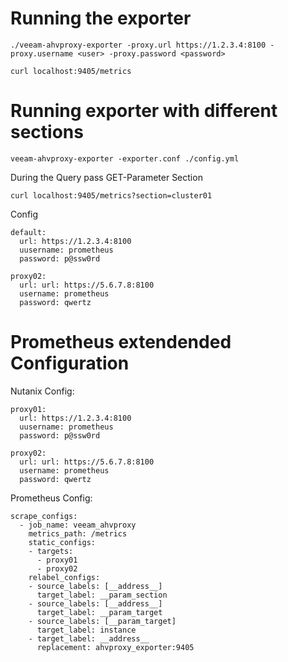 
# Running the exporter

    ./veeam-ahvproxy-exporter -proxy.url https://1.2.3.4:8100 -proxy.username <user> -proxy.password <password>

    curl localhost:9405/metrics

# Running exporter with different sections

    veeam-ahvproxy-exporter -exporter.conf ./config.yml

During the Query pass GET-Parameter Section

    curl localhost:9405/metrics?section=cluster01


Config
```
default:
  url: https://1.2.3.4:8100
  uusername: prometheus
  password: p@ssw0rd

proxy02:
  url: url: https://5.6.7.8:8100
  username: prometheus
  password: qwertz
```

# Prometheus extendended Configuration

Nutanix Config:
```
proxy01:
  url: https://1.2.3.4:8100
  uusername: prometheus
  password: p@ssw0rd

proxy02:
  url: url: https://5.6.7.8:8100
  username: prometheus
  password: qwertz
```

Prometheus Config:
```
scrape_configs:
  - job_name: veeam_ahvproxy
    metrics_path: /metrics
    static_configs:
    - targets:
      - proxy01
      - proxy02
    relabel_configs:
    - source_labels: [__address__]
      target_label: __param_section
    - source_labels: [__address__]
      target_label: __param_target
    - source_labels: [__param_target]
      target_label: instance
    - target_label: __address__
      replacement: ahvproxy_exporter:9405
```

